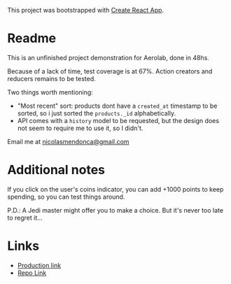 This project was bootstrapped with [Create React App](https://github.com/facebook/create-react-app).

# Readme

This is an unfinished project demonstration for Aerolab, done in 48hs.

Because of a lack of time, test coverage is at 67%. Action creators and reducers remains to be tested.

Two things worth mentioning:
- "Most recent" sort: products dont have a `created_at` timestamp to be sorted, so i just sorted the `products._id` alphabetically.
- API comes with a `history` model to be requested, but the design does not seem to require me to use it, so I didn't.

Email me at nicolasmendonca@gmail.com

# Additional notes

If you click on the user's coins indicator, you can add +1000 points to keep spending, so you can test things around.

P.D.: A Jedi master might offer you to make a choice. But it's never too late to regret it...

# Links

- [Production link](https://build-9lqfex36b.now.sh/)
- [Repo Link](https://gitlab.com/nicolasmendonca/aerolab-challenge)